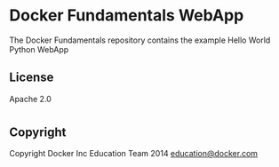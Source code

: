 Docker Fundamentals WebApp
==========================

The Docker Fundamentals repository contains the example Hello World Python WebApp

## License

Apache 2.0
#
## Copyright

Copyright Docker Inc Education Team 2014 <education@docker.com>
